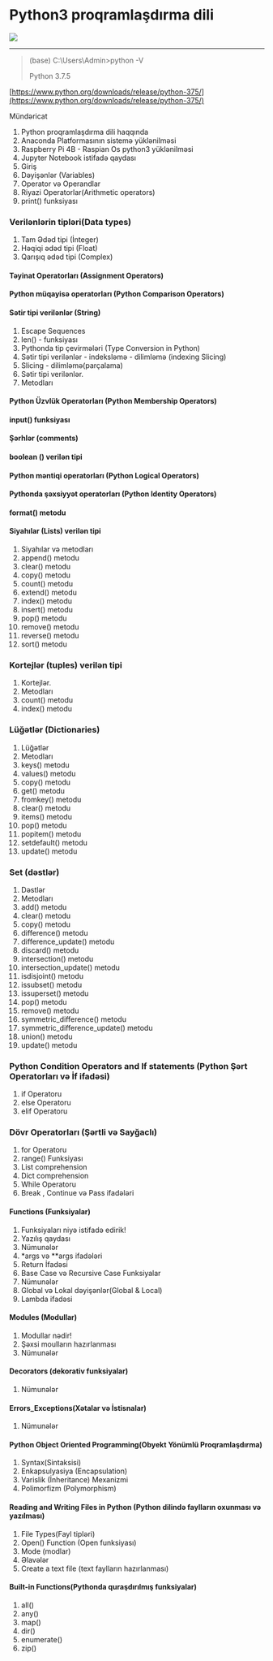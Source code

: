 
# Python3 proqramlaşdırma dili  #



![](https://github.com/RashadGarayev/Python3-AZ/blob/master/image/pyimg.jpg)



----------
> (base) C:\Users\Admin>python -V
> 
> Python 3.7.5

[https://www.python.org/downloads/release/python-375/](https://www.python.org/downloads/release/python-375/)



Mündəricat

1. Python proqramlaşdırma dili haqqında
2. Anaconda Platformasının sistemə yüklənilməsi
3. Raspberry Pi 4B - Raspian Os python3 yüklənilməsi
4. Jupyter Notebook istifadə qaydası
5. Giriş
6. Dəyişənlər (Variables)
7. Operator və Operandlar
8. Riyazi Operatorlar(Arithmetic operators)
9. print() funksiyası
### Verilənlərin tipləri(Data types) ##
1. Tam Ədəd tipi (İnteger)
2. Həqiqi ədəd tipi (Float)
3. Qarışıq ədəd tipi (Complex)
#### Təyinat Operatorları (Assignment Operators) ###
#### Python müqayisə operatorları (Python Comparison Operators) ###
#### Sətir tipi verilənlər (String) ###
1. Escape Sequences
2. len() - funksiyası
3. Pythonda tip çevirmələri (Type Conversion in Python)
4. Sətir tipi verilənlər - indeksləmə - dilimləmə (indexing Slicing)
5. Slicing - dilimləmə(parçalama)
6. Sətir tipi verilənlər.
7. Metodları
#### Python Üzvlük Operatorları (Python Membership Operators) ###
#### input() funksiyası ###
#### Şərhlər (comments) ###
#### boolean () verilən tipi ###
#### Python məntiqi operatorları (Python Logical Operators) ###
#### Pythonda şəxsiyyət operatorları (Python Identity Operators) ###
#### format() metodu ###
#### Siyahılar (Lists) verilən tipi ###
1. Siyahılar və metodları
2. append() metodu
3. clear() metodu
4. copy() metodu
5. count() metodu
6. extend() metodu
7. index() metodu
8. insert() metodu
9. pop() metodu
10. remove() metodu
11. reverse() metodu
12. sort() metodu
### Kortejlər (tuples) verilən tipi ###
1. Kortejlər.
2. Metodları
3. count() metodu
4. index() metodu


### Lüğətlər (Dictionaries) ###
1. Lüğətlər
2. Metodları
2. keys() metodu
3. values() metodu
4. copy() metodu
5. get() metodu
6. fromkey() metodu
7. clear() metodu
8. items() metodu
9. pop() metodu
10. popitem() metodu
11. setdefault() metodu
12. update() metodu

### Set (dəstlər) ###
1. Dəstlər
2. Metodları
2. add() metodu
3. clear() metodu
4. copy() metodu
5. difference() metodu
6. difference_update() metodu
7. discard() metodu
8. intersection() metodu
9. intersection_update() metodu
10. isdisjoint() metodu
11. issubset() metodu
12. issuperset() metodu
13. pop() metodu
14. remove() metodu
15. symmetric_difference() metodu
16. symmetric_difference_update() metodu
17. union() metodu
18. update() metodu

### Python Condition Operators and If statements (Python Şərt Operatorları və İf ifadəsi) ###
1. if Operatoru
2. else Operatoru
3. elif Operatoru

### Dövr Operatorları (Şərtli və Sayğaclı) ###
1. for Operatoru
2. range() Funksiyası
3. List comprehension
4. Dict comprehension 
5. While Operatoru
6. Break , Continue və Pass ifadələri 

#### Functions (Funksiyalar) ###
1. Funksiyaları niyə istifadə edirik!
2. Yazılış qaydası
3. Nümunələr
4. *args və **args ifadələri
5. Return İfadəsi
6. Base Case və Recursive Case Funksiyalar
7. Nümunələr
8. Global və Lokal dəyişənlər(Global & Local)
9. Lambda ifadəsi

#### Modules (Modullar) ###
1. Modullar nədir!
2. Şəxsi moulların hazırlanması
3. Nümunələr
#### Decorators (dekorativ funksiyalar) ####
1. Nümunələr

#### Errors_Exceptions(Xətalar və İstisnalar) ####
1. Nümunələr

#### Python Object Oriented Programming(Obyekt Yönümlü Proqramlaşdırma) ####
1. Syntax(Sintaksisi)
2. Enkapsulyasiya (Encapsulation)
3. Varislik (İnheritance) Mexanizmi
4. Polimorfizm (Polymorphism)

#### Reading and Writing Files in Python (Python dilində faylların oxunması və yazılması)
1. File Types(Fayl tipləri)
2. Open() Function (Open funksiyası)
3. Mode (modlar)
4. Əlavələr
5. Create a text file (text faylların hazırlanması)

#### Built-in Functions(Pythonda quraşdırılmış funksiyalar) ####
1. all()
2. any()
3. map()
4. dir()
5. enumerate()
6. zip()


